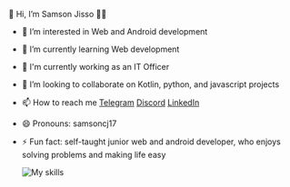 👋 Hi, I’m Samson Jisso 🧑‍💻
- 👀 I’m interested in Web and Android development
- 🌱 I’m currently learning Web development
- 💼 I'm currently working as an IT Officer
- 💞️ I’m looking to collaborate on Kotlin, python, and javascript projects
- 📫 How to reach me [Telegram](https://t.me/samsonjisso) [Discord](https://discord.com/users/1150758616622702672) [LinkedIn](https://www.linkedin.com/in/samson-j-56b203229)
- 😄 Pronouns: samsoncj17
- ⚡ Fun fact: self-taught junior web and android developer, who enjoys solving problems and making life easy

  ![My skills](https://github.com/user-attachments/assets/7ceb6965-06ad-4fd9-98fa-f7b3aea0ad08)

  
<!---
samsonjisso/samsonjisso is a ✨ special ✨ repository because its `README.md` (this file) appears on your GitHub profile.
You can click the Preview link to take a look at your changes.
--->
